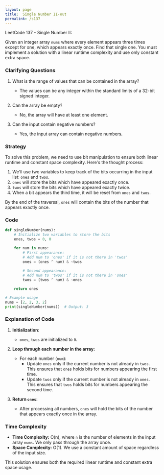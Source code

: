 ```yaml
---
layout: page
title:  Single Number II-out
permalink: /s137
---
```


LeetCode 137 - Single Number II:

Given an integer array `nums` where every element appears three times except for one, which appears exactly once. Find that single one. You must implement a solution with a linear runtime complexity and use only constant extra space.

### Clarifying Questions

1. What is the range of values that can be contained in the array?
   - The values can be any integer within the standard limits of a 32-bit signed integer.

2. Can the array be empty?
   - No, the array will have at least one element.

3. Can the input contain negative numbers?
   - Yes, the input array can contain negative numbers.

### Strategy

To solve this problem, we need to use bit manipulation to ensure both linear runtime and constant space complexity. Here's the thought process:

1. We'll use two variables to keep track of the bits occurring in the input list: `ones` and `twos`.
2. `ones` will store the bits which have appeared exactly once.
3. `twos` will store the bits which have appeared exactly twice.
4. When a bit appears the third time, it will be reset from `ones` and `twos`.

By the end of the traversal, `ones` will contain the bits of the number that appears exactly once.

### Code

```python
def singleNumber(nums):
    # Initialize two variables to store the bits
    ones, twos = 0, 0

    for num in nums:
        # First appearance:
        # Add num to 'ones' if it is not there in 'twos'
        ones = (ones ^ num) & ~twos
        
        # Second appearance:
        # Add num to 'twos' if it is not there in 'ones'
        twos = (twos ^ num) & ~ones

    return ones

# Example usage
nums = [2, 2, 3, 2]
print(singleNumber(nums))  # Output: 3
```

### Explanation of Code

1. **Initialization:**
   - `ones`, `twos` are initialized to `0`.

2. **Loop through each number in the array:**
   - For each number (`num`):
     - Update `ones` only if the current number is not already in `twos`. This ensures that `ones` holds bits for numbers appearing the first time.
     - Update `twos` only if the current number is not already in `ones`. This ensures that `twos` holds bits for numbers appearing the second time.
     
3. **Return `ones`:**
   - After processing all numbers, `ones` will hold the bits of the number that appears exactly once in the array.

### Time Complexity
- **Time Complexity:** O(n), where `n` is the number of elements in the input array `nums`. We only pass through the array once.
- **Space Complexity:** O(1). We use a constant amount of space regardless of the input size.

This solution ensures both the required linear runtime and constant extra space usage.